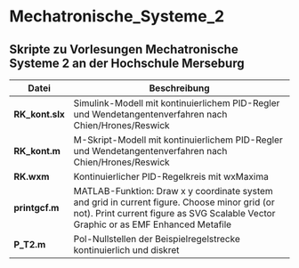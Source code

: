 # Mechatronische_Systeme_2

## Skripte zu Vorlesungen Mechatronische Systeme 2 an der Hochschule Merseburg

**Datei**|**Beschreibung**
---|---
**RK_kont.slx**|Simulink-Modell mit kontinuierlichem PID-Regler und Wendetangentenverfahren nach Chien/Hrones/Reswick
**RK_kont.m**|M-Skript-Modell mit kontinuierlichem PID-Regler und Wendetangentenverfahren nach Chien/Hrones/Reswick
**RK.wxm**|Kontinuierlicher PID-Regelkreis mit wxMaxima
**printgcf.m**|MATLAB-Funktion: Draw x y coordinate system and grid in current figure. Choose minor grid (or not). Print current figure as SVG Scalable Vector Graphic or as EMF Enhanced Metafile
**P_T2.m**|Pol-Nullstellen der Beispielregelstrecke kontinuierlich und diskret
